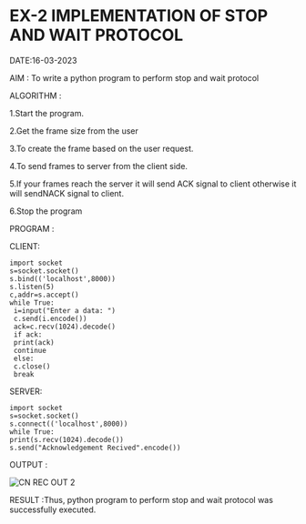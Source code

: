 # EX-2 IMPLEMENTATION OF STOP AND WAIT PROTOCOL

DATE:16-03-2023

AIM :
To write a python program to perform stop and wait protocol


ALGORITHM :

1.Start the program.

2.Get the frame size from the user

3.To create the frame based on the user request.

4.To send frames to server from the client side.

5.If your frames reach the server it will send ACK signal to client otherwise it will sendNACK signal to client.

6.Stop the program

PROGRAM :

CLIENT:
```
import socket
s=socket.socket()
s.bind(('localhost',8000))
s.listen(5)
c,addr=s.accept()
while True:
 i=input("Enter a data: ")
 c.send(i.encode())
 ack=c.recv(1024).decode()
 if ack:
 print(ack)
 continue
 else:
 c.close()
 break
 ```
 SERVER:
 ```
 import socket
s=socket.socket()
s.connect(('localhost',8000))
while True:
 print(s.recv(1024).decode())
 s.send("Acknowledgement Recived".encode())
 ```


OUTPUT :

![CN REC OUT 2](https://github.com/kancharlaNarmadha/EX-2/assets/119559316/66d18ade-8f40-4a7b-ab75-6b30803710d5)


RESULT :Thus, python program to perform stop and wait protocol was successfully executed.



